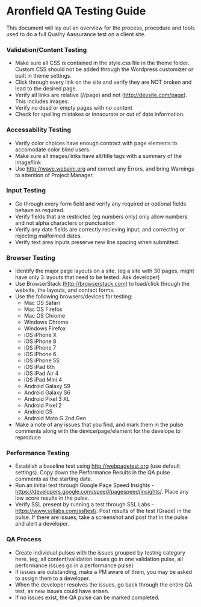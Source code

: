 # Aronfield QA Testing Guide

This document will lay out an overview for the process, procedure and tools used to do a full Quality Aassurance test on a client site.


### Validation/Content Testing
* Make sure all CSS is contained in the style.css file in the theme folder. Custom CSS should not be added through the Wordpress customizer or built in theme settings.
* Click through every link on the site and verify they are NOT broken and lead to the desired page.
* Verify all links are relative (//page) and not (http://devsite.com/page). This includes images.
* Verify no dead or empty pages with no content
* Check for spelling mistakes or innacurate or out of date information.

### Accessability Testing
* Verify color choices have enough contract with page elements to accomodate color blind users.
* Make sure all images/links have alt/title tags with a summary of the image/link
* Use http://wave.webaim.org and correct any Errors, and bring Warnings to attention of Project Manager.

### Input Testing
* Go through every form field and verify any required or optional fields behave as required.
* Verify fields that are restricted (eg numbers only) only allow numbers and not alpha characters or punctuation
* Verify any date fields are correctly recieving input, and correcting or rejecting malformed dates.
* Verify text area inputs preserve new line spacing when submitted.

### Browser Testing
* Identify the major page layouts on a site. (eg a site with 30 pages, might have only 3 layouts that need to be tested. Ask developer)
* Use BrowserStack (http://browserstack.com) to load/click through the website, the layouts, and contact forms.
* Use the following browsers/devices for testing:
  * Mac OS Safari
  * Mac OS Firefox
  * Mac OS Chrome
  * Windows Chrome
  * Windows Firefox
  * iOS iPhone X
  * iOS iPhone 8
  * iOS iPhone 7
  * iOS iPhone 6
  * iOS iPhone 5S
  * iOS iPad 6th
  * iOS iPad Air 4
  * iOS iPad Mini 4
  * Android Galaxy S9
  * Android Galaxy S6
  * Android Pixel 3 XL
  * Android Pixel 2
  * Android G5
  * Android Moto G 2nd Gen
* Make a note of any issues that you find, and mark them in the pulse comments along with the device/page/element for the develope to reproduce


### Performance Testing
* Establish a baseline test using http://webpagetest.org (use default settings). Copy down the Performance Results in the QA pulse comments as the starting data.
* Run an initial test through Google Page Speed Insights - https://developers.google.com/speed/pagespeed/insights/. Place any low score results in the pulse.
* Verify SSL present by running a test through SSL Labs - https://www.ssllabs.com/ssltest/. Post results of the test (Grade) in the pulse. If there are issues, take a screenshot and post that in the pulse and alert a developer.

### QA Process
* Create individual pulses with the issues grouped by testing category here. (eg, all content/validation issues go in one validation pulse, all performance issues go in a performance pulse)
* If issues are outstanding, make a PM aware of them, you may be asked to assign them to a developer.
* When the developer resolves the issues, go back through the entire QA test, as new issues could have arisen.
* If no issues exist, the QA pulse can be marked completed.

